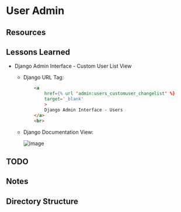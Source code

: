 # User Admin

## Resources

## Lessons Learned

* Django Admin Interface - Custom User List View
  * Django URL Tag:

    ```html
        <a
            href={% url 'admin:users_customuser_changelist' %}
            target='_blank'
            >
            Django Admin Interface - Users
        </a>
        <br>
    ```

  * Django Documentation View:

    ![image](https://user-images.githubusercontent.com/47562501/205814751-12be824d-26fd-4922-9518-2f5c9288f658.png)

## TODO

## Notes

## Directory Structure
